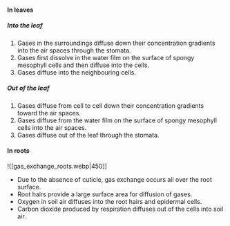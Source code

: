 #### In leaves
##### Into the leaf
1. Gases in the surroundings diffuse down their concentration gradients into the air spaces through the stomata.
2. Gases first dissolve in the water film on the surface of spongy mesophyll cells and then diffuse into the cells.
3. Gases diffuse into the neighbouring cells.

##### Out of the leaf
1. Gases diffuse from cell to cell down their concentration gradients toward the air spaces.
2. Gases diffuse from the water film on the surface of spongy mesophyll cells into the air spaces.
3. Gases diffuse out of the leaf through the stomata.

#### In roots
![[gas_exchange_roots.webp|450]]
- Due to the absence of cuticle, gas exchange occurs all over the root surface.
- Root hairs provide a large surface area for diffusion of gases.
- Oxygen in soil air diffuses into the root hairs and epidermal cells.
- Carbon dioxide produced by respiration diffuses out of the cells into soil air.
